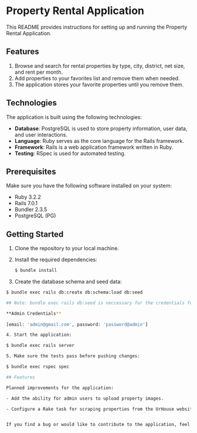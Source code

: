 
# Property Rental Application

This README provides instructions for setting up and running the Property Rental Application.

## Features

1. Browse and search for rental properties by type, city, district, net size, and rent per month.
2. Add properties to your favorites list and remove them when needed.
3. The application stores your favorite properties until you remove them.

## Technologies

The application is built using the following technologies:

- **Database**: PostgreSQL is used to store property information, user data, and user interactions.
- **Language**: Ruby serves as the core language for the Rails framework.
- **Framework**: Rails is a web application framework written in Ruby.
- **Testing**: RSpec is used for automated testing.

## Prerequisites

Make sure you have the following software installed on your system:

- Ruby 3.2.2
- Rails 7.0.1
- Bundler 2.3.5
- PostgreSQL (PG)

## Getting Started

1. Clone the repository to your local machine.

2. Install the required dependencies:

   ```bash
   $ bundle install

3. Create the database schema and seed data:

  ```bash
  $ bundle exec rails db:create db:schema:load db:seed

## Note: bundle exec rails db:seed is neccessary for the credentials for login

**Admin Credentials** 
      
  [email: 'admin@gmail.com', password: 'password@admin']

4. Start the application:

  $ bundle exec rails server

5. Make sure the tests pass before pushing changes:

  $ bundle exec rspec spec

## Features

Planned improvements for the application:

- Add the ability for admin users to upload property images.

- Configure a Rake task for scraping properties from the UrHouse website.


If you find a bug or would like to contribute to the application, feel free to open an issue or submit a pull request. Contributions are welcome and appreciated.
